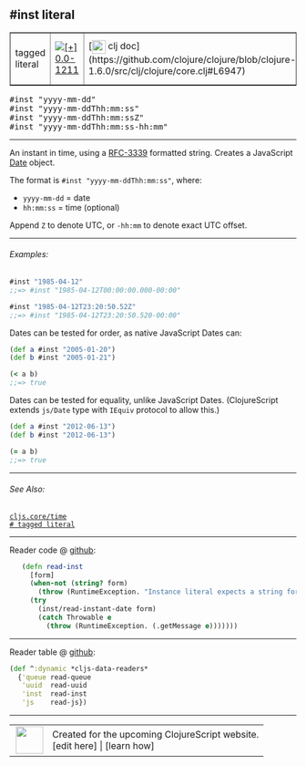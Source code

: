 ## #inst literal



 <table border="1">
<tr>
<td>tagged literal</td>
<td><a href="https://github.com/cljsinfo/cljs-api-docs/tree/0.0-1211"><img valign="middle" alt="[+] 0.0-1211" title="Added in 0.0-1211" src="https://img.shields.io/badge/+-0.0--1211-lightgrey.svg"></a> </td>
<td>
[<img height="24px" valign="middle" src="http://i.imgur.com/1GjPKvB.png"> clj doc](https://github.com/clojure/clojure/blob/clojure-1.6.0/src/clj/clojure/core.clj#L6947)
</td>
<td>
[<img height="24px" valign="middle" src="http://i.imgur.com/I8uNXHv.png"> edn doc](https://github.com/edn-format/edn#inst-rfc-3339-format)
</td>
</tr>
</table>

<samp>#inst "yyyy-mm-dd"</samp><br>
<samp>#inst "yyyy-mm-ddThh:mm:ss"</samp><br>
<samp>#inst "yyyy-mm-ddThh:mm:ssZ"</samp><br>
<samp>#inst "yyyy-mm-ddThh:mm:ss-hh:mm"</samp><br>

---


An instant in time, using a [RFC-3339] formatted string. Creates a JavaScript [Date] object.

The format is `#inst "yyyy-mm-ddThh:mm:ss"`, where:

- `yyyy-mm-dd` = date
- `hh:mm:ss` = time (optional)

Append `Z` to denote UTC, or `-hh:mm` to denote exact UTC offset.

[Date]:https://developer.mozilla.org/en-US/docs/Web/JavaScript/Reference/Global_Objects/Date
[RFC-3339]:http://www.ietf.org/rfc/rfc3339.txt

---

###### Examples:

```clj
#inst "1985-04-12"
;;=> #inst "1985-04-12T00:00:00.000-00:00"

#inst "1985-04-12T23:20:50.52Z"
;;=> #inst "1985-04-12T23:20:50.520-00:00"
```

Dates can be tested for order, as native JavaScript Dates can:

```clj
(def a #inst "2005-01-20")
(def b #inst "2005-01-21")

(< a b)
;;=> true
```

Dates can be tested for equality, unlike JavaScript Dates.  (ClojureScript
extends `js/Date` type with `IEquiv` protocol to allow this.)

```clj
(def a #inst "2012-06-13")
(def b #inst "2012-06-13")

(= a b)
;;=> true
```

---

###### See Also:

[`cljs.core/time`](cljs.core_time.md)<br>
[`# tagged literal`](syntax_tagged-literal.md)<br>

---





Reader code @ [github](https://github.com/clojure/clojurescript/blob/r1.7.48/src/main/clojure/cljs/tagged_literals.cljc#L36-L43):

```clj
   (defn read-inst
     [form]
     (when-not (string? form)
       (throw (RuntimeException. "Instance literal expects a string for its timestamp.")))
     (try
       (inst/read-instant-date form)
       (catch Throwable e
         (throw (RuntimeException. (.getMessage e)))))))
```

<!--
Repo - tag - source tree - lines:

 <pre>
clojurescript @ r1.7.48
└── src
    └── main
        └── clojure
            └── cljs
                └── <ins>[tagged_literals.cljc:36-43](https://github.com/clojure/clojurescript/blob/r1.7.48/src/main/clojure/cljs/tagged_literals.cljc#L36-L43)</ins>
</pre>
-->

---
Reader table @ [github](https://github.com/clojure/clojurescript/blob/r1.7.48/src/main/clojure/cljs/tagged_literals.cljc#L79-L83):

```clj
(def ^:dynamic *cljs-data-readers*
  {'queue read-queue
   'uuid  read-uuid
   'inst  read-inst
   'js    read-js})
```

<!--
Repo - tag - source tree - lines:

 <pre>
clojurescript @ r1.7.48
└── src
    └── main
        └── clojure
            └── cljs
                └── <ins>[tagged_literals.cljc:79-83](https://github.com/clojure/clojurescript/blob/r1.7.48/src/main/clojure/cljs/tagged_literals.cljc#L79-L83)</ins>
</pre>
-->

---



 <table>
<tr><td>
<img valign="middle" align="right" width="48px" src="http://i.imgur.com/Hi20huC.png">
</td><td>
Created for the upcoming ClojureScript website.<br>
[edit here] | [learn how]
</td></tr></table>

[edit here]:https://github.com/cljsinfo/cljs-api-docs/blob/master/cljsdoc/syntax_inst-literal.cljsdoc
[learn how]:https://github.com/cljsinfo/cljs-api-docs/wiki/cljsdoc-files

<!--

This information was too distracting to show to readers, but I'll leave it
commented here since it is helpful to:

- pretty-print the data used to generate this document
- and show how to retrieve that data



The API data for this symbol:

```clj
{:description "An instant in time, using a [RFC-3339] formatted string. Creates a JavaScript [Date] object.\n\nThe format is `#inst \"yyyy-mm-ddThh:mm:ss\"`, where:\n\n- `yyyy-mm-dd` = date\n- `hh:mm:ss` = time (optional)\n\nAppend `Z` to denote UTC, or `-hh:mm` to denote exact UTC offset.\n\n[Date]:https://developer.mozilla.org/en-US/docs/Web/JavaScript/Reference/Global_Objects/Date\n[RFC-3339]:http://www.ietf.org/rfc/rfc3339.txt",
 :ns "syntax",
 :name "inst-literal",
 :history [["+" "0.0-1211"]],
 :type "tagged literal",
 :related ["cljs.core/time" "syntax/tagged-literal"],
 :full-name-encode "syntax_inst-literal",
 :extra-sources ({:code "   (defn read-inst\n     [form]\n     (when-not (string? form)\n       (throw (RuntimeException. \"Instance literal expects a string for its timestamp.\")))\n     (try\n       (inst/read-instant-date form)\n       (catch Throwable e\n         (throw (RuntimeException. (.getMessage e)))))))",
                  :title "Reader code",
                  :repo "clojurescript",
                  :tag "r1.7.48",
                  :filename "src/main/clojure/cljs/tagged_literals.cljc",
                  :lines [36 43]}
                 {:code "(def ^:dynamic *cljs-data-readers*\n  {'queue read-queue\n   'uuid  read-uuid\n   'inst  read-inst\n   'js    read-js})",
                  :title "Reader table",
                  :repo "clojurescript",
                  :tag "r1.7.48",
                  :filename "src/main/clojure/cljs/tagged_literals.cljc",
                  :lines [79 83]}),
 :usage ["#inst \"yyyy-mm-dd\""
         "#inst \"yyyy-mm-ddThh:mm:ss\""
         "#inst \"yyyy-mm-ddThh:mm:ssZ\""
         "#inst \"yyyy-mm-ddThh:mm:ss-hh:mm\""],
 :examples [{:id "47d8ee",
             :content "```clj\n#inst \"1985-04-12\"\n;;=> #inst \"1985-04-12T00:00:00.000-00:00\"\n\n#inst \"1985-04-12T23:20:50.52Z\"\n;;=> #inst \"1985-04-12T23:20:50.520-00:00\"\n```\n\nDates can be tested for order, as native JavaScript Dates can:\n\n```clj\n(def a #inst \"2005-01-20\")\n(def b #inst \"2005-01-21\")\n\n(< a b)\n;;=> true\n```\n\nDates can be tested for equality, unlike JavaScript Dates.  (ClojureScript\nextends `js/Date` type with `IEquiv` protocol to allow this.)\n\n```clj\n(def a #inst \"2012-06-13\")\n(def b #inst \"2012-06-13\")\n\n(= a b)\n;;=> true\n```"}],
 :edn-doc "https://github.com/edn-format/edn#inst-rfc-3339-format",
 :full-name "syntax/inst-literal",
 :display "#inst literal",
 :clj-doc "https://github.com/clojure/clojure/blob/clojure-1.6.0/src/clj/clojure/core.clj#L6947"}

```

Retrieve the API data for this symbol:

```clj
;; from Clojure REPL
(require '[clojure.edn :as edn])
(-> (slurp "https://raw.githubusercontent.com/cljsinfo/cljs-api-docs/catalog/cljs-api.edn")
    (edn/read-string)
    (get-in [:symbols "syntax/inst-literal"]))
```

-->
